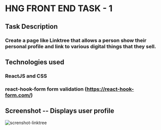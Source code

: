 # HNG FRONT END TASK - 1

## Task Description
### Create a page like Linktree that allows a person show their personal profile and link to various digital things that they sell.

## Technologies used
### ReactJS and CSS
### react-hook-form form validation (https://react-hook-form.com/)

## Screenshot -- Displays user profile
![screnshot-linktree](https://user-images.githubusercontent.com/69125833/198855920-0b68dc0e-9637-4b57-b55f-442a2d6abd86.png)

